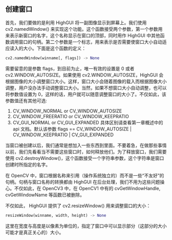 ## 创建窗口

首先，我们要做的是利用 HighGUI 将一副图像显示到屏幕上。我们使用 cv2.namedWindow() 来实现这个功能。这个函数接受两个参数，第一个参数用来表示新窗口的名字，这个名称显示在窗口的顶部，同时用作 HighGUI 中其他函数调用窗口的句柄。第二个参数是一个标志，用来表示是否需要使窗口大小自动适应读入的大小。下面是这个函数的定义：
```python
cv2.namedWindow(winname[, flags]) -> None
```
需要留意的是参数 flags，到目前为止，唯一有效的设置是 0 或者 cv2.WINDOW_AUTOSIZE。如果使用 cv2.WINDOW_AUTOSIZE，HighGUI 会根据图像的大小调整窗口大小。这样，窗口大小会随着图像的载入而根据图像大小调整，用户没办法手动调整窗口大小。当然，如果不想窗口大小自动调整，也可以将参数值设置为 0，这样的话，用户就可以随意调整窗口的大小了。不仅如此，该参数值还有其他可选:
1. CV_WINDOW_NORMAL or CV_WINDOW_AUTOSIZE
2. CV_WINDOW_FREERATIO or CV_WINDOW_KEEPRATIO
3. CV_GUI_NORMAL or CV_GUI_EXPANDED
具体区别请查看第一章概述中的 api 文档。默认该参数 flags == CV_WINDOW_AUTOSIZE | CV_WINDOW_KEEPRATIO | CV_GUI_EXPANDED

当窗口被创建以后，我们通常是想加入一些东西到里面。不要着急，在做那些事情以前，我们先看看当不需要这些窗口时，如何释放他们。为了释放窗口，我们需要使用 cv2.destroyWindow()，这个函数接受一个字符串参数，这个字符串是窗口创建时所指定的名字。

在 OpenCV 中，窗口根据名称来引用（操作系统独立的）而不是一些“不友好”的句柄。句柄与窗口名称的转换都由 HighGUI 在后台处理，我们不用为这些问题操心。不仅如此，在 OpenCV3 中，在 OpenCV1 中有的 cvGetWindowHandle, cvGetWindowName 等函数已被删除。

不仅如此， HighGUI 提供了 cv2.resizeWindow() 用来调整窗口的大小：
```python
resizeWindow(winname, width, height) -> None
```
这里在宽度与高度是以像素为单位的，指定了窗口中可以显示部分（这部分的大小可能才是真正关心的）大小。
